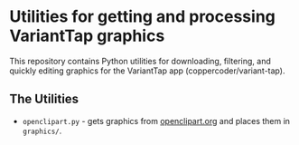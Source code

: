 # Utilities for getting and processing VariantTap graphics

This repository contains Python utilities for downloading, filtering, and quickly editing graphics for the VariantTap app (coppercoder/variant-tap).

## The Utilities

* `openclipart.py` - gets graphics from [openclipart.org](http://openclipart.org) and places them in `graphics/`.
